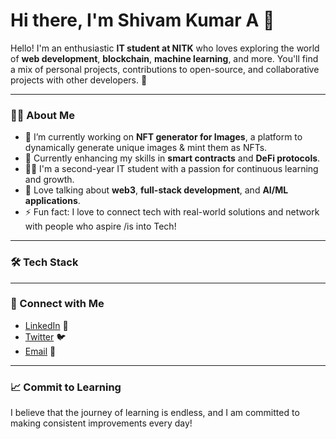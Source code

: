 # Hi there, I'm Shivam Kumar A 👋

Hello! I'm an enthusiastic **IT student at NITK** who loves exploring the world of **web development**, **blockchain**, **machine learning**, and more. You'll find a mix of personal projects, contributions to open-source, and collaborative projects with other developers. 🚀

---

### 🧑‍💻 About Me
- 🔭 I’m currently working on **NFT generator for Images**, a platform to dynamically generate unique images & mint them as NFTs.
- 🌱 Currently enhancing my skills in **smart contracts** and **DeFi protocols**.
- 👨‍🎓 I'm a second-year IT student with a passion for continuous learning and growth.
- 💬 Love talking about **web3**, **full-stack development**, and **AI/ML applications**.
- ⚡ Fun fact: I love to connect tech with real-world solutions and network with people who aspire /is into  Tech!

---

### 🛠 Tech Stack

---

### 🔗 Connect with Me
- [LinkedIn](https://linkedin.com/in/shivamkumara) 💼
- [Twitter](https://twitter.com/shivamkumar_a) 🐦
- [Email](sk8625228@gmail.com) 📧

---

### 📈 Commit to Learning
I believe that the journey of learning is endless, and I am committed to making consistent improvements every day!

